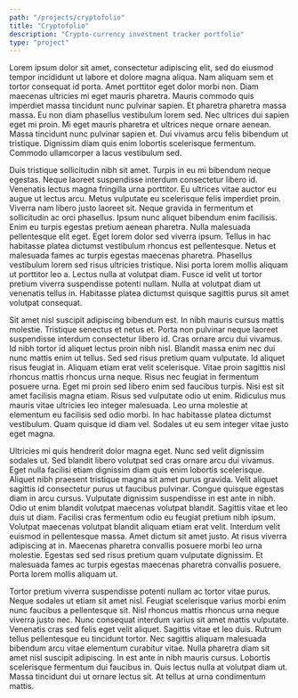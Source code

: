 ```yaml
---
path: "/projects/cryptofolio"
title: "Cryptofolio"
description: "Crypto-currency investment tracker portfolio"
type: "project"
---
```

Lorem ipsum dolor sit amet, consectetur adipiscing elit, sed do eiusmod tempor incididunt ut labore et dolore magna aliqua. Nam aliquam sem et tortor consequat id porta. Amet porttitor eget dolor morbi non. Diam maecenas ultricies mi eget mauris pharetra. Mauris commodo quis imperdiet massa tincidunt nunc pulvinar sapien. Et pharetra pharetra massa massa. Eu non diam phasellus vestibulum lorem sed. Nec ultrices dui sapien eget mi proin. Mi eget mauris pharetra et ultrices neque ornare aenean. Massa tincidunt nunc pulvinar sapien et. Dui vivamus arcu felis bibendum ut tristique. Dignissim diam quis enim lobortis scelerisque fermentum. Commodo ullamcorper a lacus vestibulum sed.

Duis tristique sollicitudin nibh sit amet. Turpis in eu mi bibendum neque egestas. Neque laoreet suspendisse interdum consectetur libero id. Venenatis lectus magna fringilla urna porttitor. Eu ultrices vitae auctor eu augue ut lectus arcu. Metus vulputate eu scelerisque felis imperdiet proin. Viverra nam libero justo laoreet sit. Neque gravida in fermentum et sollicitudin ac orci phasellus. Ipsum nunc aliquet bibendum enim facilisis. Enim eu turpis egestas pretium aenean pharetra. Nulla malesuada pellentesque elit eget. Eget lorem dolor sed viverra ipsum. Tellus in hac habitasse platea dictumst vestibulum rhoncus est pellentesque. Netus et malesuada fames ac turpis egestas maecenas pharetra. Phasellus vestibulum lorem sed risus ultricies tristique. Nisi porta lorem mollis aliquam ut porttitor leo a. Lectus nulla at volutpat diam. Fusce id velit ut tortor pretium viverra suspendisse potenti nullam. Nulla at volutpat diam ut venenatis tellus in. Habitasse platea dictumst quisque sagittis purus sit amet volutpat consequat.

Sit amet nisl suscipit adipiscing bibendum est. In nibh mauris cursus mattis molestie. Tristique senectus et netus et. Porta non pulvinar neque laoreet suspendisse interdum consectetur libero id. Cras ornare arcu dui vivamus. Id nibh tortor id aliquet lectus proin nibh nisl. Blandit massa enim nec dui nunc mattis enim ut tellus. Sed sed risus pretium quam vulputate. Id aliquet risus feugiat in. Aliquam etiam erat velit scelerisque. Vitae proin sagittis nisl rhoncus mattis rhoncus urna neque. Risus nec feugiat in fermentum posuere urna. Eget mi proin sed libero enim sed faucibus turpis. Nisi est sit amet facilisis magna etiam. Risus sed vulputate odio ut enim. Ridiculus mus mauris vitae ultricies leo integer malesuada. Leo urna molestie at elementum eu facilisis sed odio morbi. In hac habitasse platea dictumst vestibulum. Quam quisque id diam vel. Sodales ut eu sem integer vitae justo eget magna.

Ultricies mi quis hendrerit dolor magna eget. Nunc sed velit dignissim sodales ut. Sed blandit libero volutpat sed cras ornare arcu dui vivamus. Eget nulla facilisi etiam dignissim diam quis enim lobortis scelerisque. Aliquet nibh praesent tristique magna sit amet purus gravida. Velit aliquet sagittis id consectetur purus ut faucibus pulvinar. Congue quisque egestas diam in arcu cursus. Vulputate dignissim suspendisse in est ante in nibh. Odio ut enim blandit volutpat maecenas volutpat blandit. Sagittis vitae et leo duis ut diam. Facilisi cras fermentum odio eu feugiat pretium nibh ipsum. Volutpat maecenas volutpat blandit aliquam etiam erat velit. Interdum velit euismod in pellentesque massa. Amet dictum sit amet justo. At risus viverra adipiscing at in. Maecenas pharetra convallis posuere morbi leo urna molestie. Egestas sed sed risus pretium quam vulputate dignissim. Et malesuada fames ac turpis egestas maecenas pharetra convallis posuere. Porta lorem mollis aliquam ut.

Tortor pretium viverra suspendisse potenti nullam ac tortor vitae purus. Neque sodales ut etiam sit amet nisl. Feugiat scelerisque varius morbi enim nunc faucibus a pellentesque sit. Nisl rhoncus mattis rhoncus urna neque viverra justo nec. Nunc consequat interdum varius sit amet mattis vulputate. Venenatis cras sed felis eget velit aliquet. Sagittis vitae et leo duis. Rutrum tellus pellentesque eu tincidunt tortor. Nec sagittis aliquam malesuada bibendum arcu vitae elementum curabitur vitae. Nulla pharetra diam sit amet nisl suscipit adipiscing. In est ante in nibh mauris cursus. Lobortis scelerisque fermentum dui faucibus in. Quis lectus nulla at volutpat diam ut. Massa tincidunt dui ut ornare lectus sit. At tellus at urna condimentum mattis.